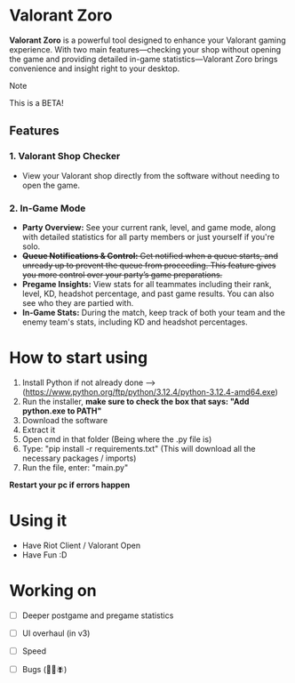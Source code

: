 # Valorant Zoro
**Valorant Zoro** is a powerful tool designed to enhance your Valorant gaming experience. With two main features—checking your shop without opening the game and providing detailed in-game statistics—Valorant Zoro brings convenience and insight right to your desktop.

> [!NOTE]
> This is a BETA!


## Features
### 1. Valorant Shop Checker
- View your Valorant shop directly from the software without needing to open the game.
### 2. In-Game Mode
- **Party Overview:** See your current rank, level, and game mode, along with detailed statistics for all party members or just yourself if you're solo.
- ~~**Queue Notifications & Control:** Get notified when a queue starts, and unready up to prevent the queue from proceeding. This feature gives you more control over your party’s game preparations.~~
- **Pregame Insights:** View stats for all teammates including their rank, level, KD, headshot percentage, and past game results. You can also see who they are partied with.
- **In-Game Stats:** During the match, keep track of both your team and the enemy team's stats, including KD and headshot percentages.

# How to start using
1) Install Python if not already done --> (https://www.python.org/ftp/python/3.12.4/python-3.12.4-amd64.exe)
2) Run the installer, **make sure to check the box that says: "Add python.exe to PATH"**
3) Download the software
4) Extract it
5) Open cmd in that folder (Being where the .py file is)
6) Type: "pip install -r requirements.txt" (This will download all the necessary packages / imports)
7) Run the file, enter: "main.py"

**Restart your pc if errors happen**

# Using it
- Have Riot Client / Valorant Open
- Have Fun :D

# Working on
- [ ] Deeper postgame and pregame statistics
- [ ] UI overhaul (in v3)
- [ ] Speed
- [ ] Bugs (🐛🐜🪰)
  
